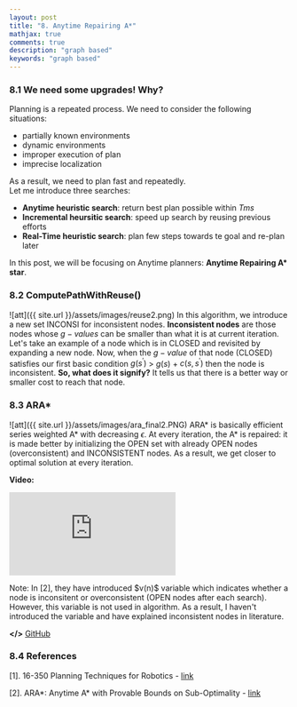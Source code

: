 ```yaml
---
layout: post
title: "8. Anytime Repairing A*"
mathjax: true
comments: true
description: "graph based"
keywords: "graph based"
---  
```


### 8.1 We need some upgrades! Why?

Planning is a repeated process. We need to consider the following situations:
* partially known environments
* dynamic environments
* improper execution of plan
* imprecise localization  

As a result, we need to plan fast and repeatedly.  
Let me introduce three searches:
* **Anytime heuristic search**: return best plan possible within $T ms$
* **Incremental heursitic search**: speed up search by reusing previous efforts
* **Real-Time heuristic search**: plan few steps towards te goal and re-plan later  

In this post, we will be focusing on Anytime planners: **Anytime Repairing A\* star**.

### 8.2 ComputePathWithReuse()
![att]({{ site.url }}/assets/images/reuse2.png)
In this algorithm, we introduce a new set INCONSI for inconsistent nodes. **Inconsistent nodes** are those nodes whose $g-values$ can be smaller than what it is at current iteration. Let's take an example of a node which is in CLOSED and revisited by expanding a new node. Now, when the $g-value$ of that node (CLOSED) satisfies our first basic condition $g(s^{'})$ $>$ $g(s)$ + $c(s,s^{'})$ then the node is inconsistent. **So, what does it signify?** It tells us that there is a better way or smaller cost to reach that node. 

### 8.3 ARA\*
![att]({{ site.url }}/assets/images/ara_final2.PNG)
ARA\* is basically efficient series weighted A\* with decreasing $\epsilon$. At every iteration, the A\* is repaired: it is made better by initializing the OPEN set with already OPEN nodes (overconsistent) and INCONSISTENT nodes. As a result, we get closer to optimal solution at every iteration.

**Video:**  
<p align="center">
<div class="video-container">
<iframe src="https://www.youtube.com/embed/m7FO93FGFSI" frameborder="0" allow="accelerometer; autoplay; encrypted-media; gyroscope; picture-in-picture" allowfullscreen></iframe>
 </div>
</p>

<div class="divider"></div>
Note: In [2], they have introduced $v(n)$ variable which indicates whether a node is inconsitent or overconsistent (OPEN nodes after each search). However, this variable is not used in algorithm. As a result, I haven't introduced the variable and have explained inconsistent nodes in literature.
<div class="divider"></div>

**</>** [GitHub](https://github.com/dv367/planning-cmu/tree/master/my_robot/src/scripts)

### 8.4 References
[1]. 16-350 Planning Techniques for Robotics - [link](http://www.cs.cmu.edu/~maxim/classes/robotplanning/)

[2]. ARA\*: Anytime A\* with Provable Bounds on Sub-Optimality - [link](https://papers.nips.cc/paper/2382-ara-anytime-a-with-provable-bounds-on-sub-optimality.pdf)

